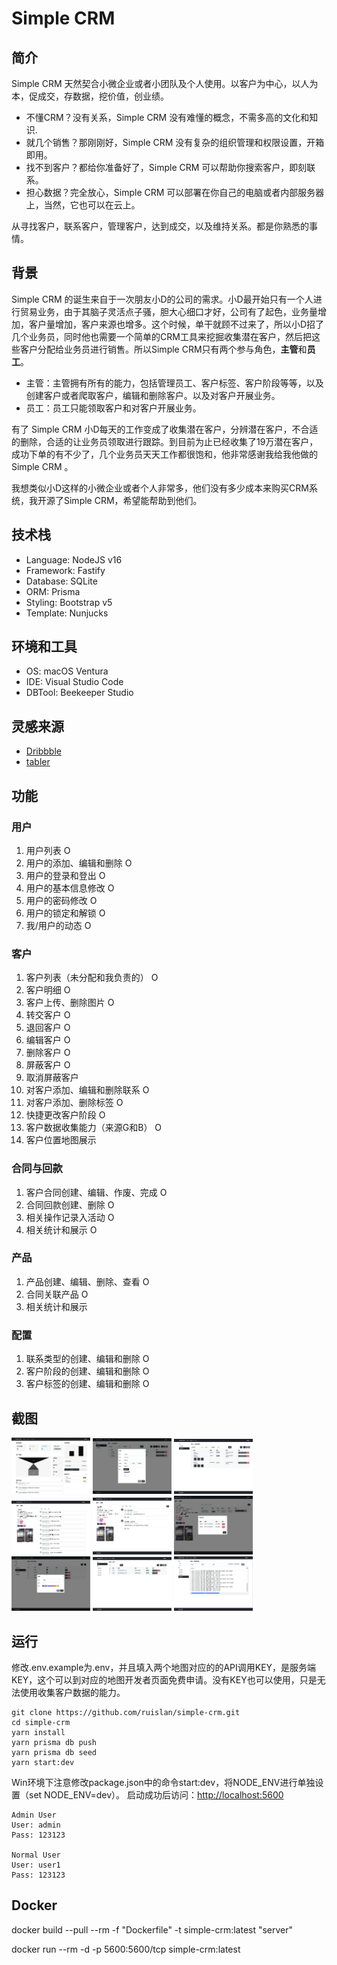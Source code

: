 # Simple CRM

## 简介

Simple CRM 天然契合小微企业或者小团队及个人使用。以客户为中心，以人为本，促成交，存数据，挖价值，创业绩。

* 不懂CRM？没有关系，Simple CRM 没有难懂的概念，不需多高的文化和知识.
* 就几个销售？那刚刚好，Simple CRM 没有复杂的组织管理和权限设置，开箱即用。
* 找不到客户？都给你准备好了，Simple CRM 可以帮助你搜索客户，即刻联系。
* 担心数据？完全放心，Simple CRM 可以部署在你自己的电脑或者内部服务器上，当然，它也可以在云上。

从寻找客户，联系客户，管理客户，达到成交，以及维持关系。都是你熟悉的事情。

## 背景

Simple CRM 的诞生来自于一次朋友小D的公司的需求。小D最开始只有一个人进行贸易业务，由于其脑子灵活点子骚，胆大心细口才好，公司有了起色，业务量增加，客户量增加，客户来源也增多。这个时候，单干就顾不过来了，所以小D招了几个业务员，同时他也需要一个简单的CRM工具来挖掘收集潜在客户，然后把这些客户分配给业务员进行销售。所以Simple CRM只有两个参与角色，**主管**和**员工**。

* 主管：主管拥有所有的能力，包括管理员工、客户标签、客户阶段等等，以及创建客户或者爬取客户，编辑和删除客户。以及对客户开展业务。
* 员工：员工只能领取客户和对客户开展业务。

有了 Simple CRM 小D每天的工作变成了收集潜在客户，分辨潜在客户，不合适的删除，合适的让业务员领取进行跟踪。到目前为止已经收集了19万潜在客户，成功下单的有不少了，几个业务员天天工作都很饱和，他非常感谢我给我他做的 Simple CRM 。

我想类似小D这样的小微企业或者个人非常多，他们没有多少成本来购买CRM系统，我开源了Simple CRM，希望能帮助到他们。

## 技术栈

* Language: NodeJS v16
* Framework: Fastify
* Database: SQLite
* ORM: Prisma
* Styling: Bootstrap v5
* Template: Nunjucks

## 环境和工具

* OS: macOS Ventura
* IDE: Visual Studio Code
* DBTool: Beekeeper Studio

## 灵感来源

* [Dribbble](https://dribbble.com/)
* [tabler](https://preview.tabler.io/)

## 功能

### 用户

1. 用户列表 O
2. 用户的添加、编辑和删除 O
3. 用户的登录和登出 O
4. 用户的基本信息修改 O
5. 用户的密码修改 O
6. 用户的锁定和解锁 O
7. 我/用户的动态 O

### 客户

1. 客户列表（未分配和我负责的） O
2. 客户明细 O
3. 客户上传、删除图片 O
4. 转交客户 O
5. 退回客户 O
6. 编辑客户 O
7. 删除客户 O
8. 屏蔽客户 O
9. 取消屏蔽客户
10. 对客户添加、编辑和删除联系 O
11. 对客户添加、删除标签 O
12. 快捷更改客户阶段 O
13. 客户数据收集能力（来源G和B） O
14. 客户位置地图展示

### 合同与回款

1. 客户合同创建、编辑、作废、完成 O
2. 合同回款创建、删除 O
3. 相关操作记录入活动 O
4. 相关统计和展示 O

### 产品

1. 产品创建、编辑、删除、查看 O
2. 合同关联产品 O
3. 相关统计和展示

### 配置

1. 联系类型的创建、编辑和删除 O
2. 客户阶段的创建、编辑和删除 O
3. 客户标签的创建、编辑和删除 O

## 截图

<div>
    <img src="./docs/screenshots/screenshot_dashboard.png" width="25%">
    <img src="./docs/screenshots/screenshot_customers.png" width="25%">
    <img src="./docs/screenshots/screenshot_my_customers.png" width="25%">
    <img src="./docs/screenshots/screenshot_customer_detail.png" width="25%">
    <img src="./docs/screenshots/screenshot_customer_detail_2.png" width="25%">
    <img src="./docs/screenshots/screenshot_customer_detail_3.png" width="25%">
    <img src="./docs/screenshots/screenshot_system_stages.png" width="25%">
    <img src="./docs/screenshots/screenshot_system_user.png" width="25%">
    <img src="./docs/screenshots/screenshot_system_dataset.png" width="25%">
</div>

## 运行

修改.env.example为.env，并且填入两个地图对应的的API调用KEY，是服务端KEY，这个可以到对应的地图开发者页面免费申请。没有KEY也可以使用，只是无法使用收集客户数据的能力。

```shell
git clone https://github.com/ruislan/simple-crm.git
cd simple-crm
yarn install
yarn prisma db push
yarn prisma db seed
yarn start:dev
```

Win环境下注意修改package.json中的命令start:dev，将NODE_ENV进行单独设置（set NODE_ENV=dev）。
启动成功后访问：<http://localhost:5600>

```text
Admin User
User: admin
Pass: 123123

Normal User
User: user1
Pass: 123123
```

## Docker

docker build --pull --rm -f "Dockerfile" -t simple-crm:latest "server"

docker run --rm -d -p 5600:5600/tcp simple-crm:latest
